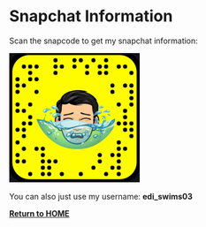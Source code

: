 # Snapchat Information
Scan the snapcode to get my snapchat information:

![snapcode](images/snapcode.PNG)

You can also just use my username: **edi_swims03**

[**Return to HOME**](https://edisonwang03.github.io/APCS-Final-Website/)
